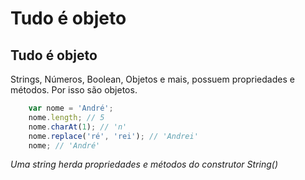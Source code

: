 # Tudo é objeto

## Tudo é objeto

Strings, Números, Boolean, Objetos e mais, possuem propriedades
e métodos. Por isso são objetos.

```js
    var nome = 'André';
    nome.length; // 5
    nome.charAt(1); // 'n'
    nome.replace('ré', 'rei'); // 'Andrei'
    nome; // 'André'
```

*Uma string herda propriedades e*
*métodos do construtor String()*